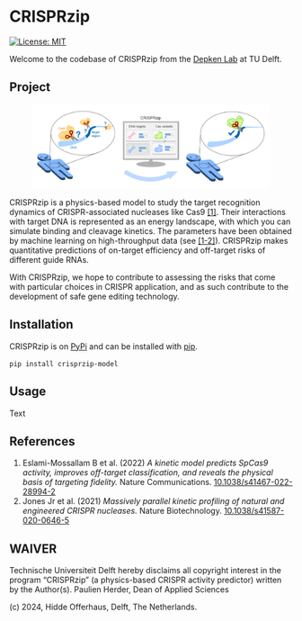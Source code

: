 # CRISPRzip
[![License: MIT](https://img.shields.io/badge/License-MIT-yellow.svg)](https://opensource.org/licenses/MIT)
 
Welcome to the codebase of CRISPRzip from the [Depken Lab](https://depkenlab.tudelft.nl/) at TU
Delft.

## Project
<div align=center>
  <figure>
        <p><img src="img/activity_prediction.png" width="800"/>
  </figure>
</div>

CRISPRzip is a physics-based model to study the target 
recognition dynamics of CRISPR-associated nucleases like Cas9
[\[1\]](#references). Their interactions with target DNA is represented 
as an energy landscape, with which you can simulate binding and cleavage
kinetics. The parameters have been obtained by machine learning on 
high-throughput data (see [\[1-2\]](#references)).  CRISPRzip makes 
quantitative predictions of on-target efficiency and off-target risks of 
different guide RNAs.

With CRISPRzip, we hope to contribute to assessing
the risks that come with particular choices in CRISPR application, and as such
contribute to the development of safe gene editing technology.

## Installation
CRISPRzip is on [PyPi](https://pypi.org/) and can be installed 
with [pip](https://pip.pypa.io/en/stable/).

```shell
pip install crisprzip-model
```

## Usage
Text

## References
1. Eslami-Mossallam B et al. (2022) *A kinetic model predicts SpCas9 activity,
improves off-target classification, and reveals the physical basis of
targeting fidelity.* Nature Communications.
[10.1038/s41467-022-28994-2](https://doi.org/10.1038/s41467-022-28994-2)
2. Jones Jr et al. (2021) *Massively parallel kinetic profiling of natural and 
engineered CRISPR nucleases.* Nature Biotechnology.
[10.1038/s41587-020-0646-5](https://doi.org/10.1038/s41587-020-0646-5)

## WAIVER

Technische Universiteit Delft hereby disclaims all copyright interest in the
program “CRISPRzip” (a physics-based CRISPR activity predictor)
written by the Author(s).
Paulien Herder, Dean of Applied Sciences

(c) 2024, Hidde Offerhaus, Delft, The Netherlands.